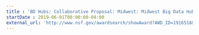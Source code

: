 ```yaml
---
title : 'BD Hubs: Collaborative Proposal: Midwest: Midwest Big Data Hub: Building Communities to Harness the Data Revolution'
startDate : 2019-06-01T00:00:00-04:00
external_url: 'http://www.nsf.gov/awardsearch/showAward?AWD_ID=1916518&HistoricalAwards=false'
---
```

